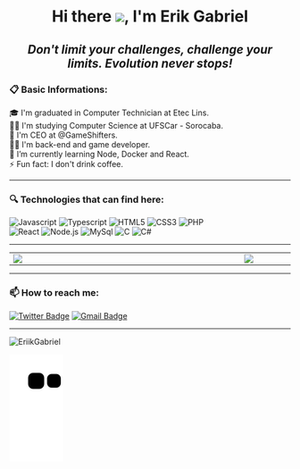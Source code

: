 <!-- BEGIN -->

<h1 align="center">Hi there <img src="https://raw.githubusercontent.com/kaueMarques/kaueMarques/master/hi.gif" width="30px">, I'm Erik Gabriel</h1>
<h2 align="center"><i>Don't limit your challenges, challenge your limits. Evolution never stops!</i></h2>

### **📋 Basic Informations:** </br>
🎓 I'm graduated in Computer Technician at Etec Lins. </br>
👨‍🎓 I'm studying Computer Science at UFSCar - Sorocaba. </br>
💼 I'm CEO at @GameShifters. </br>
👨‍💻 I'm back-end and game developer. </br>
📖 I’m currently learning Node, Docker and React. </br>
⚡ Fun fact: I don't drink coffee. </br>

---

### **🔍 Technologies that can find here:**
<p align="left">
  <img src="https://img.shields.io/badge/Javascript-EAC80B?style=for-the-badge&logo=javascript&logoColor=black" alt="Javascript">
  <img src="https://img.shields.io/badge/Typescript-1E4174?style=for-the-badge&logo=typescript&logoColor=white" alt="Typescript">
  <img src="https://img.shields.io/badge/HTML5-E34F26?style=for-the-badge&logo=html5&logoColor=white" alt="HTML5">
  <img src="https://img.shields.io/badge/CSS3-1572B6?style=for-the-badge&logo=css3&logoColor=white" alt="CSS3">
  <img src="https://img.shields.io/badge/PHP-758BFD?style=for-the-badge&logo=php&logoColor=white" alt="PHP"> </br>
  <img src="https://img.shields.io/badge/React-20232A?style=for-the-badge&logo=react&logoColor=61DAFB" alt="React">
  <img src="https://img.shields.io/badge/Node.js-43853D?style=for-the-badge&logo=node.js&logoColor=white" alt="Node.js">
  <img src="https://img.shields.io/badge/MySql-2246FC?style=for-the-badge&logo=mysql&logoColor=white" alt="MySql">
  <img src="https://img.shields.io/badge/C-0179C3?style=for-the-badge&logo=c&logoColor=white" alt="C">
  <img src="https://img.shields.io/badge/CSharp-461A75?style=for-the-badge&logo=csharp&logoColor=white" alt="C#">
</p>

---

<center>
  <table>
    <tr>
      <td><img width="400px" align="left" src="https://github-readme-stats.vercel.app/api/top-langs/?username=EriikGabriel&hide=html&layout=compact&theme=radical" /></td>
      <td><img width="495px" align="left" src="https://github-readme-stats.vercel.app/api?username=EriikGabriel&theme=radical&show_icons=true"/></td>
    </tr>   
  </table>
</center>

---

### **📫 How to reach me:**

[![Twitter Badge](https://img.shields.io/badge/-@AqueleEriko-0f3d8c?style=flat-square&labelColor=0f3d8c&logo=twitter&logoColor=white&link=https://twitter.com/AqueleEriko)](https://twitter.com/AqueleEriko)
[![Gmail Badge](https://img.shields.io/badge/-erikgabriel.work@gmail.com-0f3d8c?style=flat-square&logo=Gmail&logoColor=white&link=mailto:erikgabriel.work@gmail.com)](mailto:erikgabriel.work@gmail.com)

---
<p align="left"> <img src="https://komarev.com/ghpvc/?username=EriikGabriel" alt="EriikGabriel" /> </p>

![Snake animation](https://github.com/EriikGabriel/EriikGabriel/blob/output/github-contribution-grid-snake.svg)

<!-- END-->
